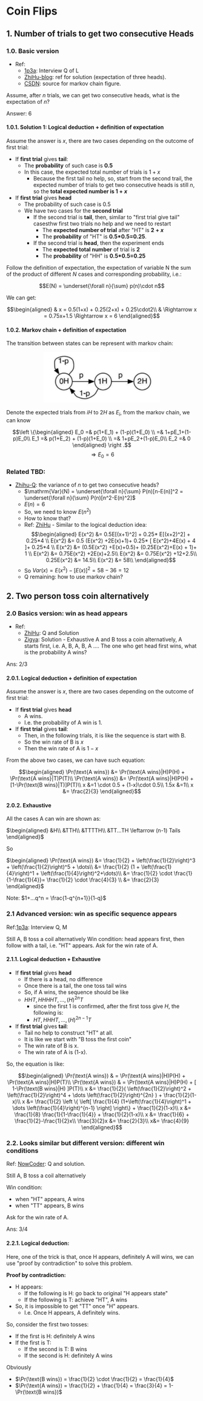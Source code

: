 # Coin Flips

## 1. Number of trials to get two consecutive Heads

### 1.0. Basic version

- Ref: 
  - [1p3a]( https://www.1point3acres.com/bbs/thread-808363-1-1.html): Interview Q of L
  - [ZhiHu-blog](https://www.zhihu.com/question/396385155): ref for solution (expectation of three heads).
  - [CSDN](https://blog.csdn.net/weixin_41888257/article/details/107595186): source for markov chain figure.

Assume, after $n$ trials, we can get two consecutive heads, what is the expectation of $n$?


Answer: 6

#### 1.0.1. Solution 1: Logical deduction + definition of expectation

Assume the answer is $x$, there are two cases depending on the outcome of first trial:

- If **first trial** gives **tail**:
  - The **probability** of such case is **0.5**
  - In this case, the expected total number of trials is $1+x$
    - Because the first tail no help, so, start from the second trail, the expected number of trials to get two consecutive heads is still $n$, so the **total expected number is $1+x$**
- If **first trial** gives **head**
  - The probability of such case is 0.5 
  - We have two cases for the **second trial**
    - If the second trial is **tail**, then, similar to "first trial give tail" casesthw first two trials no help and we need to restart
      - The **expected number of trial** after "HT" is **$2+x$**
      - The **probability** of "HT" is **0.5*0.5=0.25**.
    - If the second trial is **head**, then the experiment ends
      - The **expected total number** of trial is **$2$**
      - The **probability** of "HH" is **0.5*0.5=0.25**


Follow the definition of expectation, the expectation of variable N the sum of the product of different $N$ cases and corresponding probability, i.e.:

$$E(N) = \underset{\forall n}{\sum} p(n)\cdot n$$

We can get:

$$\begin{aligned}
    & x = 0.5(1+x) + 0.25(2+x) + 0.25\cdot2\\
    & \Rightarrow x = 0.75x+1.5 \Rightarrow x = 6
\end{aligned}$$

#### 1.0.2. Markov chain + definition of expectation

The transition between states can be represent with markov chain:

<div  align="center"><img src=./coin_flips_asset/consecutive_heads_markov_chain_illustration.png style = "zoom:30%"></div> 

Denote the expected trials from $iH$ to $2H$ as $E_i$, from the markov chain, we can know

$$\left \{\begin{aligned} 
    E_0 =&  p(1+E_1) + (1-p)(1+E_0) \\
    =& 1+pE_1+(1-p)E_0\\
    E_1 =&  p(1+E_2) + (1-p)(1+E_0) \\
    =& 1+pE_2+(1-p)E_0\\
    E_2 =& 0
\end{aligned} \right .$$
$$\Rightarrow E_0 = 6$$




### Related TBD:

- [Zhihu-Q](https://www.zhihu.com/question/443866807): the variance of $n$ to get two consecutive heads?
  - $\mathrm{Var}(N) = \underset{\forall n}{\sum} P(n)[n-E(n)]^2 = \underset{\forall n}{\sum} P(n)[n^2-E(n)^2]$
  - $E(n) = 6$
  - So, we need to know $E(n^2)$
  - How to know that?
  - Ref: [ZhiHu](https://www.zhihu.com/question/443866807/answer/1824441643) - Similar to the logical deduction idea:
    $$\begin{aligned}
        E(x^2) &= 0.5E[(x+1)^2] + 0.25* E[(x+2)^2] + 0.25*4  \\
        E(x^2) &= 0.5 (E(x^2) +2E(x)+1)+ 0.25*  [ E(x^2)+4E(x) + 4 ]+ 0.25*4 \\
        E(x^2) &= (0.5E(x^2) +E(x)+0.5)+ (0.25E(x^2)+E(x) + 1)+ 1 \\
        E(x^2) &= 0.75E(x^2) +2E(x)+2.5\\
        E(x^2) &= 0.75E(x^2) +12+2.5\\
        0.25E(x^2) &= 14.5\\
        E(x^2) &= 58\\
    \end{aligned}$$
  - So $Var(x)  = E(x^2) - [E(x)]^2 = 58 - 36 = 12$
  - Q remaining: how to use markov chain?


<!-- $$\left \{\begin{aligned} 
    V_0^2 =&  p(1+V_1)^2 + (1-p)(1+V_0)^2 \\
    V_1^2 =&  p(1+V_2)^2 + (1-p)(1+V_0)^2 \\
    V_2^2 =& 0
\end{aligned} \right .$$

$$\left \{\begin{aligned} 
    V_0^2 =&  p(1+V_1)^2 + (1-p)(1+V_0)^2 \\
    V_1^2 =&  p + (1-p)(1+V_0)^2 \\
\end{aligned} \right .$$

$$\left \{\begin{aligned} 
    V_0^2 =&  p(1+V_1)^2 + V_1^2 - p \\
    V_1^2 =&  p + (1-p)(1+V_0)^2 \\
\end{aligned} \right .$$

$$\left \{\begin{aligned} 
    V_0^2 =&  0.5(1+V_1)^2 + V_1^2 - 0.5  = \\
    V_1^2 =&  0.5 + 0.5(1+V_0)^2 = 37.61577\\
\end{aligned} \right .$$ -->



## 2. Two person toss coin alternatively

### 2.0 Basics version: win as head appears

- Ref:
  - [ZhiHu](https://www.zhihu.com/question/290055193): Q and Solution
  - [Zigya](https://www.zigya.com/question/VFVGRlRqRXlNRFkxTmprNA==): Solution - Exhaustive
A and B toss a coin alternatively, A starts first, i.e. A, B, A, B, A ....
The one who get head first wins, what is the probability A wins?

Ans: 2/3

#### 2.0.1. Logical deduction + definition of expectation

Assume the answer is $x$, there are two cases depending on the outcome of first trial:

- If **first trial** gives **head**
  - A wins. 
  - I.e. the probability of A win is 1.
- If **first trial** gives **tail**:
  - Then, in the following trials, it is like the sequence is start with B.
  - So the win rate of B is $x$
  - Then the win rate of A is $1-x$

From the above two cases, we can have such equation:

$$\begin{aligned}
  \Pr(\text{A wins}) &= \Pr(\text{A wins}|H)P(H) + \Pr(\text{A wins}|T)P(T)\\
  \Pr(\text{A wins}) &= \Pr(\text{A wins}|H)P(H) + [1-\Pr(\text{B wins}|T)]P(T)\\
  x &=1 \cdot 0.5 + (1-x)\cdot 0.5\\
  1.5x &=1\\
  x &= \frac{2}{3}
\end{aligned}$$


#### 2.0.2. Exhaustive

All the cases A can win are shown as:

$\begin{aligned}
  &H\\
  &TTH\\
  &TTTTH\\
  &TT...TH \leftarrow (n-1) Tails
\end{aligned}$


So 

$\begin{aligned}
  \Pr(\text{A wins}) &= \frac{1}{2} + \left(\frac{1}{2}\right)^3 + \left(\frac{1}{2}\right)^5 + \dots\\
  &= \frac{1}{2} (1 + \left(\frac{1}{4}\right)^1 + \left(\frac{1}{4}\right)^2+\dots)\\
  &= \frac{1}{2} \cdot \frac{1}{1-\frac{1}{4}}= \frac{1}{2} \cdot \frac{4}{3} \\
  &= \frac{2}{3}
\end{aligned}$

Note: $1+...q^n = \frac{1-q^{n+1}}{1-q}$


### 2.1 Advanced version: win as specific sequence appears

Ref:[1p3a](https://www.1point3acres.com/bbs/thread-830062-1-1.html ): Interview Q, M 

Still A, B toss a coil alternatively
Win condition: head appears first, then follow with a tail, i.e. "HT" appears.
Ask for the win rate of A.

#### 2.1.1. Logical deduction + Exhaustive

- If **first trial** gives **head**
  - If there is a head, no difference
  - Once there is a tail, the one toss tail wins
  - So, if A wins, the sequence should be like
  - $HHT, HHHHT,\dots,(H)^{2n}T$ 
    - since the first 1 is confirmed, after the first toss give $H$, the following is: 
    - $HT, HHHT,\dots,(H)^{2n-1}T$ 
- If **first trial** gives **tail**:
  - Tail no help to construct "HT" at all.
  - It is like we start with "B toss the first coin"
  - The win rate of B is x.
  - The win rate of A is (1-x).

So, the equation is like:

$$\begin{aligned}
  \Pr(\text{A wins}) & = \Pr(\text{A wins}|H)P(H) + \Pr(\text{A wins}|H)P(T)\\
  \Pr(\text{A wins}) & = \Pr(\text{A wins}|H)P(H) + [ 1-\Pr(\text{B wins}|H) ]P(T)\\
  x &= \frac{1}{2}( \left(\frac{1}{2}\right)^2 +  \left(\frac{1}{2}\right)^4 + \dots  \left(\frac{1}{2}\right)^{2n}   ) +  \frac{1}{2}(1-x)\\
  x &= \frac{1}{2} \left \{ \left[ \frac{1}{4}  (1+\left(\frac{1}{4}\right)^1 + \dots  \left(\frac{1}{4}\right)^{n-1}   \right] \right\}   + \frac{1}{2}(1-x)\\
  x &= \frac{1}{8} \frac{1}{1-\frac{1}{4}}  + \frac{1}{2}(1-x)\\
  x &= \frac{1}{6}   + \frac{1}{2}-\frac{1}{2}x\\
  \frac{3}{2}x &= \frac{2}{3}\\
  x&= \frac{4}{9}
\end{aligned}$$


### 2.2. Looks similar but different version: different win conditions

Ref: [NowCoder](https://www.nowcoder.com/questionTerminal/e2951684f39c4db69113b881c72e7e05?from=14pdf): Q and solution.

Still A, B toss a coil alternatively

Win condition: 

- when "HT" appears, A wins
- when "TT" appears, B wins

Ask for the win rate of A.

Ans: 3/4

#### 2.2.1. Logical deduction:

Here, one of the trick is that, once H appears, definitely A will wins, we can use "proof by contradiction" to solve this problem.

**Proof by contradiction:**

- H appears:
  - If the following is H: go back to original "H appears state"
  - If the following is T: achieve "HT", A wins
- So, it is impossible to get "TT" once "H" appears.
  - I.e. Once H appears, A definitely wins.

  
So, consider the first two tosses:

- If the first is H: definitely A wins
- If the first is T:
  - If the second is T: B wins
  - If the second is H: definitely A wins

Obviously
- $\Pr(\text{B wins}) = \frac{1}{2} \cdot \frac{1}{2} = \frac{1}{4}$
- $\Pr(\text{A wins}) = \frac{1}{2} + \frac{1}{4} = \frac{3}{4} = 1- \Pr(\text{B wins})$